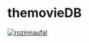 # themovieDB

[![rozinnaufal](https://circleci.com/gh/rozinnaufal/themovieDB.svg?style=svg)](https://circleci.com/gh/rozinnaufal/themovieDB)
